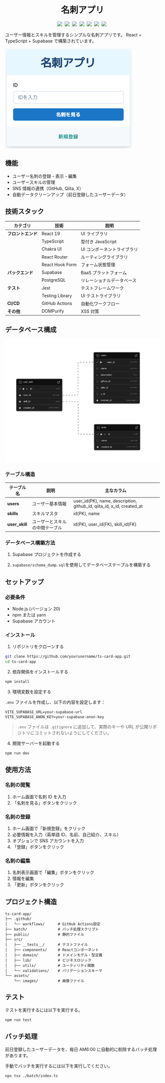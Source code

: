 <h1 align="center">名刺アプリ</h2>

<p align="center">
  <img src="https://img.shields.io/badge/React-61DAFB?style=flat-square&logo=react&logoColor=black"/></a>&nbsp 
  <img src="https://img.shields.io/badge/TypeScript-3178C6?style=flat-square&logo=typescript&logoColor=white"/></a>&nbsp 
  <img src="https://img.shields.io/badge/Chakra_UI-319795?style=flat-square&logo=chakraui&logoColor=white"/></a>&nbsp 
  <img src="https://img.shields.io/badge/Supabase-3ECF8E?style=flat-square&logo=supabase&logoColor=white"/></a>&nbsp 
  <img src="https://img.shields.io/badge/Jest-C21325?style=flat-square&logo=jest&logoColor=white"/></a>&nbsp 
  <img src="https://img.shields.io/badge/GitHub_Actions-2088FF?style=flat-square&logo=githubactions&logoColor=white"/></a>&nbsp 
  <img src="https://img.shields.io/badge/Node.js-339933?style=flat-square&logo=nodedotjs&logoColor=white"/></a>&nbsp 
</p>

ユーザー情報とスキルを管理するシンプルな名刺アプリです。
React + TypeScript + Supabase で構築されています。

![スクリーンショット](./assets/images/card-app-home.png)

## 機能

- ユーザー名刺の登録・表示・編集
- ユーザースキルの管理
- SNS 情報の連携（GitHub, Qiita, X）
- 自動データクリーンアップ（前日登録したユーザーデータ）

## 技術スタック

| カテゴリ           | 技術            | 説明                        |
| ------------------ | --------------- | --------------------------- |
| **フロントエンド** | React 19        | UI ライブラリ               |
|                    | TypeScript      | 型付き JavaScript           |
|                    | Chakra UI       | UI コンポーネントライブラリ |
|                    | React Router    | ルーティングライブラリ      |
|                    | React Hook Form | フォーム状態管理            |
| **バックエンド**   | Supabase        | BaaS プラットフォーム       |
|                    | PostgreSQL      | リレーショナルデータベース  |
| **テスト**         | Jest            | テストフレームワーク        |
|                    | Testing Library | UI テストライブラリ         |
| **CI/CD**          | GitHub Actions  | 自動化ワークフロー          |
| **その他**         | DOMPurify       | XSS 対策                    |

## データベース構成

![ER図](./assets/images/supabase-schema-card-app.png)

### テーブル構造

| テーブル名     | 説明                           | 主なカラム                                                            |
| -------------- | ------------------------------ | --------------------------------------------------------------------- |
| **users**      | ユーザー基本情報               | user_id(PK), name, description, github_id, qiita_id, x_id, created_at |
| **skills**     | スキルマスタ                   | id(PK), name                                                          |
| **user_skill** | ユーザーとスキルの中間テーブル | id(PK), user_id(FK), skill_id(FK)                                     |

### データベース構築方法

1. Supabase プロジェクトを作成する

2. `supabase/schema_dump.sql`を使用してデータベーステーブルを構築する

## セットアップ

### 必要条件

- Node.js (バージョン 20)
- npm または yarn
- Supabase アカウント

### インストール

1. リポジトリをクローンする

```bash
git clone https://github.com/yourusername/ts-card-app.git
cd ts-card-app
```

2. 依存関係をインストールする

```bash
npm install
```

3. 環境変数を設定する

`.env` ファイルを作成し、以下の内容を設定します：

```
VITE_SUPABASE_URL=your-supabase-url
VITE_SUPABASE_ANON_KEY=your-supabase-anon-key
```

> `.env` ファイルは `.gitignore` に追加して、実際のキーや URL が公開リポジトリにコミットされないようにしてください。

4. 開発サーバーを起動する

```bash
npm run dev
```

## 使用方法

### 名刺の閲覧

1. ホーム画面で名刺 ID を入力
2. 「名刺を見る」ボタンをクリック

### 名刺の登録

1. ホーム画面で「新規登録」をクリック
2. 必要情報を入力（英単語 ID、名前、自己紹介、スキル）
3. オプションで SNS アカウントを入力
4. 「登録」ボタンをクリック

### 名刺の編集

1. 名刺表示画面で「編集」ボタンをクリック
2. 情報を編集
3. 「更新」ボタンをクリック

## プロジェクト構造

```
ts-card-app/
├── .github/
│   └── workflows/      # GitHub Actions設定
├── batch/              # バッチ処理スクリプト
├── public/             # 静的ファイル
├── src/
│   ├── __tests__/      # テストファイル
│   ├── components/     # Reactコンポーネント
│   ├── domain/         # ドメインモデル・型定義
│   ├── lib/            # ビジネスロジック
│   ├── utils/          # ユーティリティ関数
│   └── validations/    # バリデーションスキーマ
└── assets/
    └── images/         # 画像ファイル
```

## テスト

テストを実行するには以下を実行する。

```bash
npm run test
```

## バッチ処理

前日登録したユーザーデータを、毎日 AM6:00 に自動的に削除するバッチ処理があります。

手動でバッチを実行するには以下を実行してください。

```bash
npx tsx ./batch/index.ts
```
